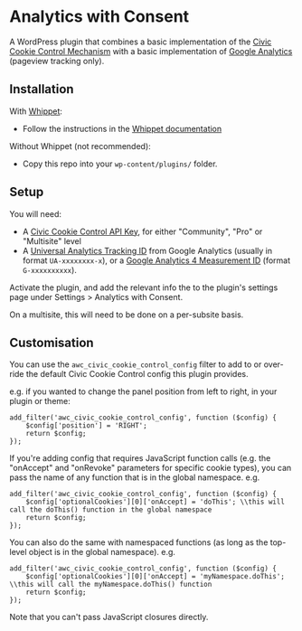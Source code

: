 # Analytics with Consent

A WordPress plugin that combines a basic implementation of the [Civic Cookie Control Mechanism](https://www.civicuk.com/cookie-control) with a basic implementation of [Google Analytics](https://analytics.google.com/) (pageview tracking only).

## Installation

With [Whippet](https://github.com/dxw/whippet):

* Follow the instructions in the [Whippet documentation](https://github.com/dxw/whippet/blob/main/docs/themesandplugins.md)

Without Whippet (not recommended):

* Copy this repo into your `wp-content/plugins/` folder.

## Setup

You will need:

* A [Civic Cookie Control API Key](https://www.civicuk.com/cookie-control/download), for either "Community", "Pro" or "Multisite" level
* A [Universal Analytics Tracking ID](https://support.google.com/analytics/answer/10269537?hl=en&ref_topic=9303319#zippy=%2Cadd-the-global-site-tag-directly-to-your-web-pages) from Google Analytics (usually in format `UA-xxxxxxxx-x`), or a [Google Analytics 4 Measurement ID](https://support.google.com/analytics/answer/9539598?hl=en) (format `G-xxxxxxxxxx`).

Activate the plugin, and add the relevant info the to the plugin's settings page under Settings > Analytics with Consent.

On a multisite, this will need to be done on a per-subsite basis.

## Customisation

You can use the `awc_civic_cookie_control_config` filter to add to or over-ride the default Civic Cookie Control config this plugin provides.

e.g. if you wanted to change the panel position from left to right, in your plugin or theme:

```
add_filter('awc_civic_cookie_control_config', function ($config) {
    $config['position'] = 'RIGHT';
    return $config;
});
```

If you're adding config that requires JavaScript function calls (e.g. the "onAccept" and "onRevoke" parameters for specific cookie types), you can pass the name of any function that is in the global namespace. e.g. 

```
add_filter('awc_civic_cookie_control_config', function ($config) {
    $config['optionalCookies'][0]['onAccept] = 'doThis'; \\this will call the doThis() function in the global namespace
    return $config;
});
```

You can also do the same with namespaced functions (as long as the top-level object is in the global namespace). e.g.

```
add_filter('awc_civic_cookie_control_config', function ($config) {
    $config['optionalCookies'][0]['onAccept] = 'myNamespace.doThis'; \\this will call the myNamespace.doThis() function
    return $config;
});
```

Note that you can't pass JavaScript closures directly.
